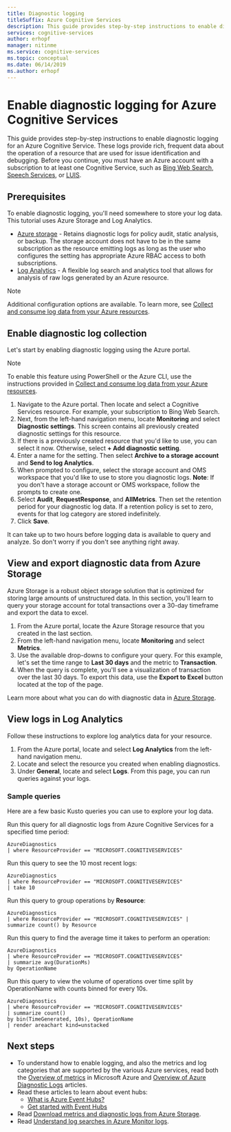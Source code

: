 ```yaml
---
title: Diagnostic logging
titleSuffix: Azure Cognitive Services
description: This guide provides step-by-step instructions to enable diagnostic logging for an Azure Cognitive Service. These logs provide rich, frequent data about the operation of a resource that are used for issue identification and debugging.
services: cognitive-services
author: erhopf
manager: nitinme
ms.service: cognitive-services
ms.topic: conceptual
ms.date: 06/14/2019
ms.author: erhopf
---
```


# Enable diagnostic logging for Azure Cognitive Services

This guide provides step-by-step instructions to enable diagnostic logging for an Azure Cognitive Service. These logs provide rich, frequent data about the operation of a resource that are used for issue identification and debugging. Before you continue, you must have an Azure account with a subscription to at least one Cognitive Service, such as [Bing Web Search](./bing-web-search/overview.md), [Speech Services](./speech-service/overview.md), or [LUIS](./luis/what-is-luis.md).

## Prerequisites

To enable diagnostic logging, you'll need somewhere to store your log data. This tutorial uses Azure Storage and Log Analytics.

* [Azure storage](../azure-monitor/essentials/resource-logs.md#send-to-azure-storage) - Retains diagnostic logs for policy audit, static analysis, or backup. The storage account does not have to be in the same subscription as the resource emitting logs as long as the user who configures the setting has appropriate Azure RBAC access to both subscriptions.
* [Log Analytics](../azure-monitor/essentials/resource-logs.md#send-to-log-analytics-workspace) - A flexible log search and analytics tool that allows for analysis of raw logs generated by an Azure resource.

> [!NOTE]
> Additional configuration options are available. To learn more, see [Collect and consume log data from your Azure resources](../azure-monitor/essentials/platform-logs-overview.md).

## Enable diagnostic log collection  

Let's start by enabling diagnostic logging using the Azure portal.

> [!NOTE]
> To enable this feature using PowerShell or the Azure CLI, use the instructions provided in [Collect and consume log data from your Azure resources](../azure-monitor/essentials/platform-logs-overview.md).

1. Navigate to the Azure portal. Then locate and select a Cognitive Services resource. For example, your subscription to Bing Web Search.   
2. Next, from the left-hand navigation menu, locate **Monitoring** and select **Diagnostic settings**. This screen contains all previously created diagnostic settings for this resource.
3. If there is a previously created resource that you'd like to use, you can select it now. Otherwise, select **+ Add diagnostic setting**.
4. Enter a name for the setting. Then select **Archive to a storage account** and **Send to log Analytics**.
5. When prompted to configure, select the storage account and OMS workspace that you'd like to use to store you diagnostic logs. **Note**: If you don't have a storage account or OMS workspace, follow the prompts to create one.
6. Select **Audit**, **RequestResponse**, and **AllMetrics**. Then set the retention period for your diagnostic log data. If a retention policy is set to zero, events for that log category are stored indefinitely.
7. Click **Save**.

It can take up to two hours before logging data is available to query and analyze. So don't worry if you don't see anything right away.

## View and export diagnostic data from Azure Storage

Azure Storage is a robust object storage solution that is optimized for storing large amounts of unstructured data. In this section, you'll learn to query your storage account for total transactions over a 30-day timeframe and export the data to excel.

1. From the Azure portal, locate the Azure Storage resource that you created in the last section.
2. From the left-hand navigation menu, locate **Monitoring** and select **Metrics**.
3. Use the available drop-downs to configure your query. For this example, let's set the time range to **Last 30 days** and the metric to **Transaction**.
4. When the query is complete, you'll see a visualization of transaction over the last 30 days. To export this data, use the **Export to Excel** button located at the top of the page.

Learn more about what you can do with diagnostic data in [Azure Storage](../storage/blobs/storage-blobs-introduction.md).

## View logs in Log Analytics

Follow these instructions to explore log analytics data for your resource.

1. From the Azure portal, locate and select **Log Analytics** from the left-hand navigation menu.
2. Locate and select the resource you created when enabling diagnostics.
3. Under **General**, locate and select **Logs**. From this page, you can run queries against your logs.

### Sample queries

Here are a few basic Kusto queries you can use to explore your log data.

Run this query for all diagnostic logs from Azure Cognitive Services for a specified time period:

```kusto
AzureDiagnostics
| where ResourceProvider == "MICROSOFT.COGNITIVESERVICES"
```

Run this query to see the 10 most recent logs:

```kusto
AzureDiagnostics
| where ResourceProvider == "MICROSOFT.COGNITIVESERVICES"
| take 10
```

Run this query to group operations by **Resource**:

```kusto
AzureDiagnostics
| where ResourceProvider == "MICROSOFT.COGNITIVESERVICES" |
summarize count() by Resource
```
Run this query to find the average time it takes to perform an operation:

```kusto
AzureDiagnostics
| where ResourceProvider == "MICROSOFT.COGNITIVESERVICES"
| summarize avg(DurationMs)
by OperationName
```

Run this query to view the volume of operations over time split by OperationName with counts binned for every 10s.

```kusto
AzureDiagnostics
| where ResourceProvider == "MICROSOFT.COGNITIVESERVICES"
| summarize count()
by bin(TimeGenerated, 10s), OperationName
| render areachart kind=unstacked
```

## Next steps

* To understand how to enable logging, and also the metrics and log categories that are supported by the various Azure services, read both the [Overview of metrics](../azure-monitor/data-platform.md) in Microsoft Azure and [Overview of Azure Diagnostic Logs](../azure-monitor/essentials/platform-logs-overview.md) articles.
* Read these articles to learn about event hubs:
  * [What is Azure Event Hubs?](../event-hubs/event-hubs-about.md)
  * [Get started with Event Hubs](../event-hubs/event-hubs-dotnet-standard-getstarted-send.md)
* Read [Download metrics and diagnostic logs from Azure Storage](../storage/blobs/storage-quickstart-blobs-dotnet.md#download-blobs).
* Read [Understand log searches in Azure Monitor logs](../azure-monitor/logs/log-query-overview.md).